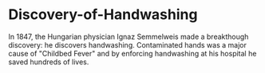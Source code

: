# Discovery-of-Handwashing
In 1847, the Hungarian physician Ignaz Semmelweis made a breakthough discovery: he discovers handwashing. Contaminated hands was a major cause of "Childbed Fever" and by enforcing handwashing at his hospital he saved hundreds of lives.
